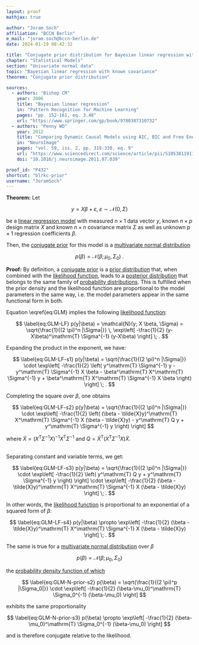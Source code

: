 ```yaml
---
layout: proof
mathjax: true

author: "Joram Soch"
affiliation: "BCCN Berlin"
e_mail: "joram.soch@bccn-berlin.de"
date: 2024-01-19 08:42:32

title: "Conjugate prior distribution for Bayesian linear regression with known covariance"
chapter: "Statistical Models"
section: "Univariate normal data"
topic: "Bayesian linear regression with known covariance"
theorem: "Conjugate prior distribution"

sources:
  - authors: "Bishop CM"
    year: 2006
    title: "Bayesian linear regression"
    in: "Pattern Recognition for Machine Learning"
    pages: "pp. 152-161, eq. 3.48"
    url: "https://www.springer.com/gp/book/9780387310732"
  - authors: "Penny WD"
    year: 2012
    title: "Comparing Dynamic Causal Models using AIC, BIC and Free Energy"
    in: "NeuroImage"
    pages: "vol. 59, iss. 2, pp. 319-330, eq. 9"
    url: "https://www.sciencedirect.com/science/article/pii/S1053811911008160"
    doi: "10.1016/j.neuroimage.2011.07.039"

proof_id: "P432"
shortcut: "blrkc-prior"
username: "JoramSoch"
---
```



**Theorem:** Let

$$ \label{eq:GLM}
y = X \beta + \varepsilon, \; \varepsilon \sim \mathcal{N}(0, \Sigma)
$$

be a [linear regression model](/D/mlr) with measured $n \times 1$ data vector $y$, known $n \times p$ design matrix $X$ and known $n \times n$ covariance matrix $\Sigma$ as well as unknown $p \times 1$ regression coefficients $\beta$.

Then, the [conjugate prior](/D/prior-conj) for this model is a [multivariate normal distribution](/D/mvn)

$$ \label{eq:GLM-N-prior}
p(\beta) = \mathcal{N}(\beta; \mu_0, \Sigma_0) \; .
$$


**Proof:** By definition, a [conjugate prior](/D/prior-conj) is a [prior distribution](/D/prior) that, when combined with the [likelihood function](/D/lf), leads to a [posterior distribution](/D/post) that belongs to the same family of [probability distributions](/D/dist). This is fulfilled when the prior density and the likelihood function are proportional to the model parameters in the same way, i.e. the model parameters appear in the same functional form in both.

Equation \eqref{eq:GLM} implies the following [likelihood function](/D/lf):

$$ \label{eq:GLM-LF}
p(y|\beta) = \mathcal{N}(y; X \beta, \Sigma) = \sqrt{\frac{1}{(2 \pi)^n |\Sigma|}} \, \exp\left[ -\frac{1}{2} (y-X\beta)^\mathrm{T} \Sigma^{-1} (y-X\beta) \right] \; .
$$

Expanding the product in the exponent, we have:

$$ \label{eq:GLM-LF-s1}
p(y|\beta) = \sqrt{\frac{1}{(2 \pi)^n |\Sigma|}} \cdot \exp\left[ -\frac{1}{2} \left( y^\mathrm{T} \Sigma^{-1} y - y^\mathrm{T} \Sigma^{-1} X \beta - \beta^\mathrm{T} X^\mathrm{T} \Sigma^{-1} y + \beta^\mathrm{T} X^\mathrm{T} \Sigma^{-1} X \beta \right) \right] \; .
$$

Completing the square over $\beta$, one obtains

$$ \label{eq:GLM-LF-s2}
p(y|\beta) = \sqrt{\frac{1}{(2 \pi)^n |\Sigma|}} \cdot \exp\left[ -\frac{1}{2} \left( (\beta - \tilde{X}y)^\mathrm{T} X^\mathrm{T} \Sigma^{-1} X (\beta - \tilde{X}y) - y^\mathrm{T} Q y + y^\mathrm{T} \Sigma^{-1} y \right) \right]
$$

where $\tilde{X} = \left( X^\mathrm{T} \Sigma^{-1} X \right)^{-1} X^\mathrm{T} \Sigma^{-1}$ and $Q = \tilde{X}^\mathrm{T} \left( X^\mathrm{T} \Sigma^{-1} X \right) \tilde{X}$.

<br>
Separating constant and variable terms, we get:

$$ \label{eq:GLM-LF-s3}
p(y|\beta) = \sqrt{\frac{1}{(2 \pi)^n |\Sigma|}} \cdot \exp\left[ -\frac{1}{2} \left( y^\mathrm{T} Q y + y^\mathrm{T} \Sigma^{-1} y \right) \right] \cdot \exp\left[ -\frac{1}{2} (\beta - \tilde{X}y)^\mathrm{T} X^\mathrm{T} \Sigma^{-1} X (\beta - \tilde{X}y) \right] \; .
$$

In other words, the [likelihood function](/D/lf) is proportional to an exponential of a squared form of $\beta$:

$$ \label{eq:GLM-LF-s4}
p(y|\beta) \propto \exp\left[ -\frac{1}{2} (\beta - \tilde{X}y)^\mathrm{T} X^\mathrm{T} \Sigma^{-1} X (\beta - \tilde{X}y) \right] \; .
$$

The same is true for a [multivariate normal distribution](/D/mvn) over $\beta$

$$ \label{eq:GLM-N-prior-s1}
p(\beta) = \mathcal{N}(\beta; \mu_0, \Sigma_0)
$$

the [probability density function of which](/P/mvn-pdf)

$$ \label{eq:GLM-N-prior-s2}
p(\beta) = \sqrt{\frac{1}{(2 \pi)^p |\Sigma_0|}} \cdot \exp\left[ -\frac{1}{2} (\beta-\mu_0)^\mathrm{T} \Sigma_0^{-1} (\beta-\mu_0) \right]
$$

exhibits the same proportionality

$$ \label{eq:GLM-N-prior-s3}
p(\beta) \propto \exp\left[ -\frac{1}{2} (\beta-\mu_0)^\mathrm{T} \Sigma_0^{-1} (\beta-\mu_0) \right]
$$

and is therefore conjugate relative to the likelihood.